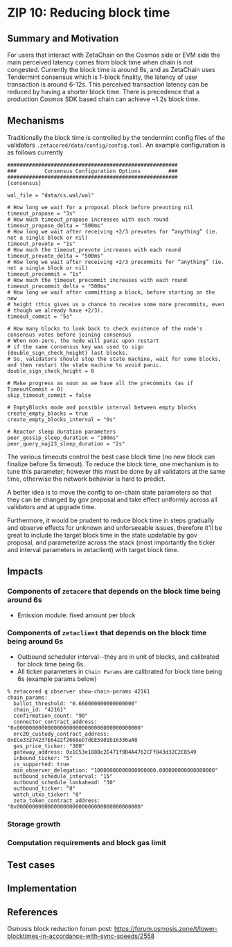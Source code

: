 # ZIP 10: Reducing block time 

## Summary and Motivation

For users that interact with ZetaChain on the Cosmos side or EVM side the main perceived
latency comes from block time when chain is not congested.  Currently the block time is around 6s,
and as ZetaChain uses Tendermint consensus which is 1-block finality, the latency of user
transaction is around 6-12s. This perceived transaction latency can be reduced by having
a shorter block time.  There is precedence that a production Cosmos SDK based chain can achieve
~1.2s block time. 


## Mechanisms

Traditionally the block time is controlled by the tendermint config files of the validators
`.zetacored/data/config/config.toml`. An example configuration is as follows currently
```
#######################################################
###         Consensus Configuration Options         ###
#######################################################
[consensus]

wal_file = "data/cs.wal/wal"

# How long we wait for a proposal block before prevoting nil
timeout_propose = "3s"
# How much timeout_propose increases with each round
timeout_propose_delta = "500ms"
# How long we wait after receiving +2/3 prevotes for “anything” (ie. not a single block or nil)
timeout_prevote = "1s"
# How much the timeout_prevote increases with each round
timeout_prevote_delta = "500ms"
# How long we wait after receiving +2/3 precommits for “anything” (ie. not a single block or nil)
timeout_precommit = "1s"
# How much the timeout_precommit increases with each round
timeout_precommit_delta = "500ms"
# How long we wait after committing a block, before starting on the new
# height (this gives us a chance to receive some more precommits, even
# though we already have +2/3).
timeout_commit = "5s"

# How many blocks to look back to check existence of the node's consensus votes before joining consensus
# When non-zero, the node will panic upon restart
# if the same consensus key was used to sign {double_sign_check_height} last blocks.
# So, validators should stop the state machine, wait for some blocks, and then restart the state machine to avoid panic.
double_sign_check_height = 0

# Make progress as soon as we have all the precommits (as if TimeoutCommit = 0)
skip_timeout_commit = false

# EmptyBlocks mode and possible interval between empty blocks
create_empty_blocks = true
create_empty_blocks_interval = "0s"

# Reactor sleep duration parameters
peer_gossip_sleep_duration = "100ms"
peer_query_maj23_sleep_duration = "2s"
```

The various timeouts control the best case block time (no new block can finalize before 5s timeout).
To reduce the block time, one mechanism is to tune this parameter; however this must be done by
all validators at the same time, otherwise the network behavior is hard to predict. 

A better idea is to move the config to on-chain state parameters so that they can be changed
by gov proposal and take effect uniformly across all validators and at upgrade time. 

Furthermore, it would be prudent to reduce block time in steps gradually and observe effects for
unknown and unforseeable issues, therefore it'll be great to include the target block time
in the state updatable by gov proposal, and parameterize across the stack (most importantly
the ticker and interval parameters in zetaclient) with target block time. 

## Impacts

### Components of `zetacore` that depends on the block time being around 6s
- Emission module: fixed amount per block

### Components of `zetaclient` that depends on the block time being around 6s
- Outbound scheduler interval--they are in unit of blocks, and calibrated for block time being 6s.
- All ticker parameters in `Chain Params` are calibrated for block time being 6s (example params below)
```
% zetacored q observer show-chain-params 42161
chain_params:
  ballot_threshold: "0.660000000000000000"
  chain_id: "42161"
  confirmation_count: "90"
  connector_contract_address: "0x0000000000000000000000000000000000000000"
  erc20_custody_contract_address: 0xECe33274237E6422f2668eD7dEE5901b16336aA0
  gas_price_ticker: "300"
  gateway_address: 0x1C53e188Bc2E471f9D4A4762CFf843d32C2C8549
  inbound_ticker: "5"
  is_supported: true
  min_observer_delegation: "10000000000000000000.000000000000000000"
  outbound_schedule_interval: "15"
  outbound_schedule_lookahead: "30"
  outbound_ticker: "8"
  watch_utxo_ticker: "0"
  zeta_token_contract_address: "0x0000000000000000000000000000000000000000"
```

### Storage growth

### Computation requirements and block gas limit

## Test cases

## Implementation

## References

Osmosis block reduction forum post: https://forum.osmosis.zone/t/lower-blocktimes-in-accordance-with-sync-speeds/2558
